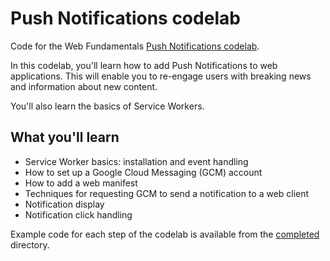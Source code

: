 # Push Notifications codelab

Code for the Web Fundamentals [Push Notifications codelab](https://developers.google.com/web/fundamentals/getting-started/push-notifications/?hl=en).

In this codelab, you'll learn how to add Push Notifications to web applications. This will enable you to re-engage users with breaking news and information about
new content.

You'll also learn the basics of Service Workers.

## What you'll learn

* Service Worker basics: installation and event handling
* How to set up a Google Cloud Messaging (GCM) account
* How to add a web manifest
* Techniques for requesting GCM to send a notification to a web client
* Notification display
* Notification click handling

Example code for each step of the codelab is available from the [completed](completed/) directory.
